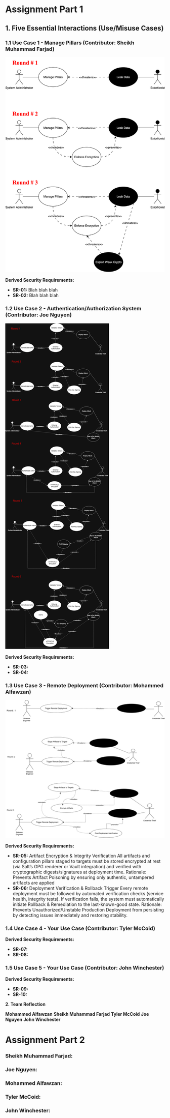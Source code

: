 # Assignment Part 1

## 1. Five Essential Interactions (Use/Misuse Cases)

### 1.1 Use Case 1 - Manage Pillars (Contributor: Sheikh Muhammad Farjad)

![Manage Pillars](./use_cases/Use-Misuse_Case-Farjad.svg)






**Derived Security Requirements:**
- **SR-01:** Blah blah blah
- **SR-02:** Blah blah blah


### 1.2 Use Case 2 - Authentication/Authorization System (Contributor: Joe Nguyen)

![Authentication/Authorization System](./use_cases/AuthorizationAuthentication.png)





**Derived Security Requirements:**
- **SR-03:**
- **SR-04:**



### 1.3 Use Case 3 - Remote Deployment (Contributor: Mohammed Alfawzan)

![Remote Deployment](./use_cases/Remote_deployment.svg)






**Derived Security Requirements:**
- **SR-05:**  Artifact Encryption & Integrity Verification
All artifacts and configuration pillars staged to targets must be stored encrypted at rest (via Salt’s GPG renderer or Vault integration) and verified with cryptographic digests/signatures at deployment time.
Rationale: Prevents Artifact Poisoning by ensuring only authentic, untampered artifacts are applied
- **SR-06:**  Deployment Verification & Rollback Trigger
Every remote deployment must be followed by automated verification checks (service health, integrity tests). If verification fails, the system must automatically initiate Rollback & Remediation to the last-known-good state.
Rationale: Prevents Unauthorized/Unstable Production Deployment from persisting by detecting issues immediately and restoring stability.




### 1.4 Use Case 4 - Your Use Case (Contributor: Tyler McCoid)






**Derived Security Requirements:**
- **SR-07:** 
- **SR-08:** 


### 1.5 Use Case 5 - Your Use Case (Contributor: John Winchester)






**Derived Security Requirements:**
- **SR-09:** 
- **SR-10:** 


**2. Team Reflection**

**Mohammed Alfawzan**
**Sheikh Muhammad Farjad**
**Tyler McCoid**
**Joe Nguyen**
**John Winchester**





# Assignment Part 2

### Sheikh Muhammad Farjad:


### Joe Nguyen:


### Mohammed Alfawzan:


### Tyler McCoid:


### John Winchester:



